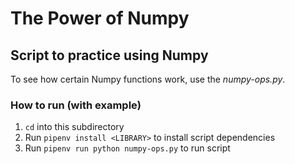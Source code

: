 # The Power of Numpy

## Script to practice using Numpy

To see how certain Numpy functions work, use the _numpy-ops.py_.

### How to run (with example)

1. `cd` into this subdirectory
2. Run `pipenv install <LIBRARY>` to install script dependencies
3. Run `pipenv run python numpy-ops.py` to run script
